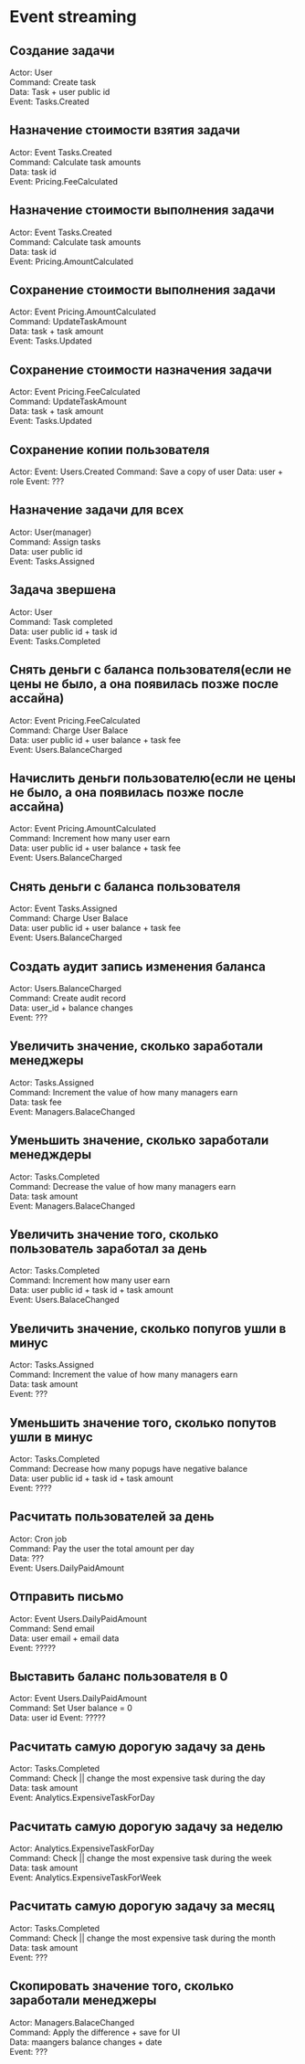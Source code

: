 # Event streaming

## Создание задачи

Actor: User  
Command: Create task  
Data: Task + user public id  
Event: Tasks.Created  

## Назначение стоимости взятия задачи

Actor: Event Tasks.Created  
Command: Calculate task amounts  
Data: task id  
Event: Pricing.FeeCalculated  

## Назначение стоимости выполнения задачи

Actor: Event Tasks.Created  
Command: Calculate task amounts  
Data: task id  
Event: Pricing.AmountCalculated

## Сохранение стоимости выполнения задачи

Actor: Event Pricing.AmountCalculated  
Command: UpdateTaskAmount  
Data: task  + task amount  
Event: Tasks.Updated  

## Сохранение стоимости назначения задачи

Actor: Event Pricing.FeeCalculated  
Command: UpdateTaskAmount  
Data: task  + task amount  
Event: Tasks.Updated  

## Сохранение копии пользователя

Actor: Event: Users.Created
Command: Save a copy of user
Data: user + role
Event: ???

## Назначение задачи для всех

Actor: User(manager)  
Command: Assign tasks  
Data: user public id  
Event: Tasks.Assigned  

## Задача звершена

Actor: User  
Command: Task completed  
Data: user public id + task id  
Event: Tasks.Completed  

## Снять деньги с баланса пользователя(если не цены не было, а она появилась позже после ассайна)

Actor: Event Pricing.FeeCalculated  
Command: Charge User Balace  
Data: user public id + user balance + task fee  
Event: Users.BalanceCharged  

## Начислить деньги пользователю(если не цены не было, а она появилась позже после ассайна)

Actor: Event Pricing.AmountCalculated  
Command: Increment how many user earn  
Data: user public id + user balance + task fee  
Event: Users.BalanceCharged  

## Снять деньги с баланса пользователя

Actor: Event Tasks.Assigned  
Command: Charge User Balace  
Data: user public id + user balance + task fee  
Event: Users.BalanceCharged  

## Создать аудит запись изменения баланса

Actor: Users.BalanceCharged  
Command: Create audit record  
Data: user_id + balance changes  
Event: ???  

## Увеличить значение, сколько заработали менеджеры

Actor: Tasks.Assigned  
Command: Increment the value of how many managers earn  
Data: task fee  
Event: Managers.BalaceChanged  

## Уменьшить значение, сколько заработали менедждеры

Actor: Tasks.Completed  
Command: Decrease the value of how many managers earn  
Data: task amount  
Event: Managers.BalaceChanged

## Увеличить значение того, сколько пользователь заработал за день

Actor: Tasks.Completed  
Command: Increment how many user earn  
Data: user public id + task id + task amount  
Event: Users.BalaceChanged

## Увеличить значение, сколько попугов ушли в минус

Actor: Tasks.Assigned  
Command: Increment the value of how many managers earn  
Data: task amount  
Event: ???

## Уменьшить значение того, сколько попутов ушли в минус

Actor: Tasks.Completed  
Command: Decrease how many popugs have negative balance  
Data: user public id + task id + task amount  
Event: ????  

## Расчитать пользователей за день

Actor: Cron job  
Command: Pay the user the total amount per day  
Data: ???  
Event: Users.DailyPaidAmount  

## Отправить письмо

Actor: Event Users.DailyPaidAmount  
Command: Send email  
Data: user email + email data  
Event: ?????  

## Выставить баланс пользователя в 0

Actor: Event Users.DailyPaidAmount  
Command: Set User balance = 0  
Data: user id
Event: ?????  

## Расчитать самую дорогую задачу за день

Actor: Tasks.Completed  
Command: Check || change the most expensive task during the day  
Data: task amount  
Event: Analytics.ExpensiveTaskForDay

## Расчитать самую дорогую задачу за неделю

Actor: Analytics.ExpensiveTaskForDay  
Command: Check || change the most expensive task during the week  
Data: task amount  
Event: Analytics.ExpensiveTaskForWeek  

## Расчитать самую дорогую задачу за месяц

Actor: Tasks.Completed  
Command: Check || change the most expensive task during the month  
Data: task amount  
Event: ???  

## Скопировать значение того, сколько заработали менеджеры

Actor: Managers.BalaceChanged  
Command: Apply the difference + save for UI  
Data: maangers balance changes + date  
Event: ???  
